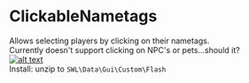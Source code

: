 # ClickableNametags
Allows selecting players by clicking on their nametags.  
Currently doesn't support clicking on NPC's or pets...should it?  
[![alt text](https://i.imgur.com/812P61A.png "Download")](https://github.com/SecretFox/ClickableNametags/releases)  
Install: unzip to `SWL\Data\Gui\Custom\Flash`
